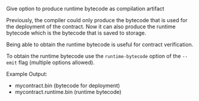 Give option to produce runtime bytecode as compilation artifact

Previously, the compiler could only produce the bytecode that is used
for the deployment of the contract. Now it can also produce the runtime
bytecode which is the bytecode that is saved to storage.

Being able to obtain the runtime bytecode is useful for contract
verification.

To obtain the runtime bytecode use the `runtime-bytecode` option
of the `--emit` flag (multiple options allowed).

Example Output:

- mycontract.bin (bytecode for deployment)
- mycontract.runtime.bin (runtime bytecode)
